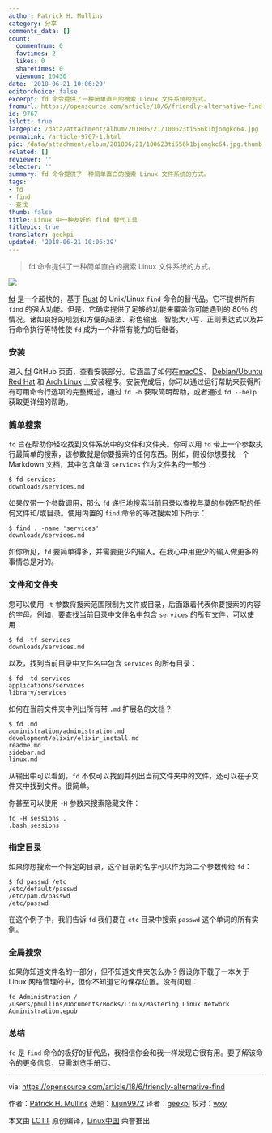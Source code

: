 ```yaml
---
author: Patrick H. Mullins
category: 分享
comments_data: []
count:
  commentnum: 0
  favtimes: 2
  likes: 0
  sharetimes: 0
  viewnum: 10430
date: '2018-06-21 10:06:29'
editorchoice: false
excerpt: fd 命令提供了一种简单直白的搜索 Linux 文件系统的方式。
fromurl: https://opensource.com/article/18/6/friendly-alternative-find
id: 9767
islctt: true
largepic: /data/attachment/album/201806/21/100623ti556k1bjomgkc64.jpg
permalink: /article-9767-1.html
pic: /data/attachment/album/201806/21/100623ti556k1bjomgkc64.jpg.thumb.jpg
related: []
reviewer: ''
selector: ''
summary: fd 命令提供了一种简单直白的搜索 Linux 文件系统的方式。
tags:
- fd
- find
- 查找
thumb: false
title: Linux 中一种友好的 find 替代工具
titlepic: true
translator: geekpi
updated: '2018-06-21 10:06:29'
---
```



> 
> fd 命令提供了一种简单直白的搜索 Linux 文件系统的方式。
> 
> 
> 


![](/data/attachment/album/201806/21/100623ti556k1bjomgkc64.jpg)


[fd](https://github.com/sharkdp/fd) 是一个超快的，基于 [Rust](https://www.rust-lang.org/en-US/) 的 Unix/Linux `find` 命令的替代品。它不提供所有 `find` 的强大功能。但是，它确实提供了足够的功能来覆盖你可能遇到的 80％ 的情况。诸如良好的规划和方便的语法、彩色输出、智能大小写、正则表达式以及并行命令执行等特性使 `fd` 成为一个非常有能力的后继者。


### 安装


进入 [fd](https://github.com/sharkdp/fd) GitHub 页面，查看安装部分。它涵盖了如何在[macOS](https://en.wikipedia.org/wiki/MacOS)、 [Debian/Ubuntu](https://www.ubuntu.com/community/debian) [Red Hat](https://www.redhat.com/en) 和 [Arch Linux](https://www.archlinux.org/) 上安装程序。安装完成后，你可以通过运行帮助来获得所有可用命令行选项的完整概述，通过 `fd -h` 获取简明帮助，或者通过 `fd --help` 获取更详细的帮助。


### 简单搜索


`fd` 旨在帮助你轻松找到文件系统中的文件和文件夹。你可以用 `fd` 带上一个参数执行最简单的搜索，该参数就是你要搜索的任何东西。例如，假设你想要找一个 Markdown 文档，其中包含单词 `services` 作为文件名的一部分：



```
$ fd services
downloads/services.md

```

如果仅带一个参数调用，那么 `fd` 递归地搜索当前目录以查找与莫的参数匹配的任何文件和/或目录。使用内置的 `find` 命令的等效搜索如下所示：



```
$ find . -name 'services'
downloads/services.md

```

如你所见，`fd` 要简单得多，并需要更少的输入。在我心中用更少的输入做更多的事情总是对的。


### 文件和文件夹


您可以使用 `-t` 参数将搜索范围限制为文件或目录，后面跟着代表你要搜索的内容的字母。例如，要查找当前目录中文件名中包含 `services` 的所有文件，可以使用：



```
$ fd -tf services
downloads/services.md

```

以及，找到当前目录中文件名中包含 `services` 的所有目录：



```
$ fd -td services
applications/services
library/services

```

如何在当前文件夹中列出所有带 `.md` 扩展名的文档？



```
$ fd .md
administration/administration.md
development/elixir/elixir_install.md
readme.md
sidebar.md
linux.md

```

从输出中可以看到，`fd` 不仅可以找到并列出当前文件夹中的文件，还可以在子文件夹中找到文件。很简单。


你甚至可以使用 `-H` 参数来搜索隐藏文件：



```
fd -H sessions .
.bash_sessions

```

### 指定目录


如果你想搜索一个特定的目录，这个目录的名字可以作为第二个参数传给 `fd`：



```
$ fd passwd /etc
/etc/default/passwd
/etc/pam.d/passwd
/etc/passwd

```

在这个例子中，我们告诉 `fd` 我们要在 `etc` 目录中搜索 `passwd` 这个单词的所有实例。


### 全局搜索


如果你知道文件名的一部分，但不知道文件夹怎么办？假设你下载了一本关于 Linux 网络管理的书，但你不知道它的保存位置。没有问题：



```
fd Administration /
/Users/pmullins/Documents/Books/Linux/Mastering Linux Network Administration.epub

```

### 总结


`fd` 是 `find` 命令的极好的替代品，我相信你会和我一样发现它很有用。要了解该命令的更多信息，只需浏览手册页。




---


via: <https://opensource.com/article/18/6/friendly-alternative-find>


作者：[Patrick H. Mullins](https://opensource.com/users/pmullins) 选题：[lujun9972](https://github.com/lujun9972) 译者：[geekpi](https://github.com/geekpi) 校对：[wxy](https://github.com/wxy)


本文由 [LCTT](https://github.com/LCTT/TranslateProject) 原创编译，[Linux中国](https://linux.cn/) 荣誉推出